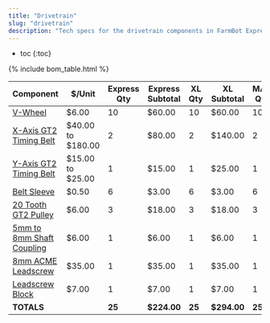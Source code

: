 ```yaml
---
title: "Drivetrain"
slug: "drivetrain"
description: "Tech specs for the drivetrain components in FarmBot Express. Visit [our shop](http://shop.farm.bot) to purchase parts."
---
```


* toc
{:toc}

{% include bom_table.html %}

|Component                     |$/Unit                        |Express Qty                   |Express Subtotal              |XL Qty                        |XL Subtotal                   |MAX Qty                       |MAX Subtotal                  |
|------------------------------|------------------------------|------------------------------|------------------------------|------------------------------|------------------------------|------------------------------|------------------------------|
|[V-Wheel](#v-wheel)   |$6.00                         |10                            |$60.00                        |10                            |$60.00                        |10                            |$60.00
|[X-Axis GT2 Timing Belt](#gt2-timing-belt)|$40.00 to $180.00             |2                             |$80.00                        |2                             |$140.00                       |2                             |$360.00
|[Y-Axis GT2 Timing Belt](#gt2-timing-belt)|$15.00 to $25.00              |1                             |$15.00                        |1                             |$25.00                        |1                             |$25.00
|[Belt Sleeve](#belt-sleeve)|$0.50                         |6                             |$3.00                         |6                             |$3.00                         |6                             |$3.00
|[20 Tooth GT2 Pulley](#gt2-pulley)|$6.00                         |3                             |$18.00                        |3                             |$18.00                        |3                             |$18.00
|[5mm to 8mm Shaft Coupling](#5mm-to-8mm-shaft-coupling)|$6.00                         |1                             |$6.00                         |1                             |$6.00                         |1                             |$6.00
|[8mm ACME Leadscrew](#8mm-acme-leadscrew)|$35.00                        |1                             |$35.00                        |1                             |$35.00                        |1                             |$35.00
|[Leadscrew Block](#leadscrew-block)|$7.00                         |1                             |$7.00                         |1                             |$7.00                         |1                             |$7.00
|**TOTALS**                    |                              |**25**                        |**$224.00**                   |**25**                        |**$294.00**                   |**25**                        |**$514.00**
